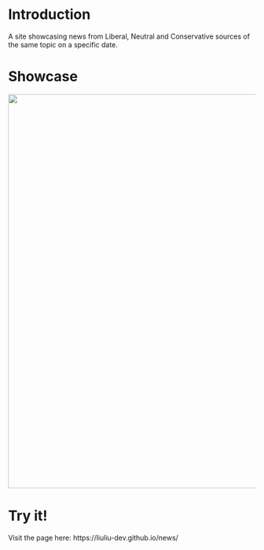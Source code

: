 <h1>Introduction</h1>
A site showcasing news from Liberal, Neutral and Conservative sources of the same topic on a specific date.

<h1>Showcase</h1>
<img src="https://github.com/liuliu-dev/news/blob/master/News.gif" width="800">

<h1>Try it!</h1>
Visit the page here: https://liuliu-dev.github.io/news/


